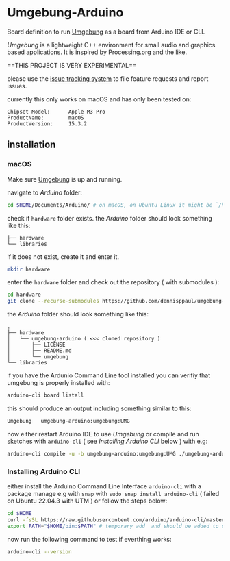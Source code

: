 # Umgebung-Arduino

Board definition to run [Umgebung](https://github.com/dennisppaul/umgebung) as a board from Arduino IDE or CLI.

*Umgebung* is a lightweight C++ environment for small audio and graphics based applications. It is inspired by Processing.org and the like.

==THIS PROJECT IS VERY EXPERIMENTAL==

please use the [issue tracking system](https://github.com/dennisppaul/umgebung-arduino/issues) to file feature requests and report issues.

currently this only works on macOS and has only been tested on:

```
Chipset Model:      Apple M3 Pro
ProductName:        macOS
ProductVersion:     15.3.2
```

## installation

### macOS

Make sure [Umgebung](https://github.com/dennisppaul/umgebung) is up and running.

navigate to *Arduino* folder:

```sh
cd $HOME/Documents/Arduino/ # on macOS, on Ubuntu Linux it might be `/home/dennisppaul/Arduino/`
```

check if `hardware` folder exists. the *Arduino* folder should look something like this:

```
├── hardware
└── libraries
```

if it does not exist, create it and enter it.

```sh
mkdir hardware
```

enter the `hardware` folder and check out the repository ( with submodules ):

```sh
cd hardware
git clone --recurse-submodules https://github.com/dennisppaul/umgebung-arduino
```

the *Arduino* folder should look something like this:

```
.
├── hardware
│   └── umgebung-arduino ( <<< cloned repository )
│       ├── LICENSE
│       ├── README.md
│       └── umgebung
└── libraries
```

if you have the Ardunio Command Line tool installed you can verifiy that umgebung is properly installed with:

```sh
arduino-cli board listall
```

this should produce an output including something similar to this:

```sh
Umgebung   umgebung-arduino:umgebung:UMG
```

now either restart Arduino IDE to use *Umgebung* or compile and run sketches with `arduino-cli` ( see *Installing Arduino CLI* below ) with e.g:

```sh
arduino-cli compile -u -b umgebung-arduino:umgebung:UMG ./umgebung-arduino/umgebung/examples/test
```

### Installing Arduino CLI

either install the Arduino Command Line Interface `arduino-cli` with a package manage e.g with `snap` with `sudo snap install arduino-cli` ( failed on Ubuntu 22.04.3 with UTM ) or follow the steps below:

```sh
cd $HOME
curl -fsSL https://raw.githubusercontent.com/arduino/arduino-cli/master/install.sh | sh
export PATH="$HOME/bin:$PATH" # temporary add  and should be added to startup file
```

now run the following command to test if everthing works:

```sh
arduino-cli --version 
```
